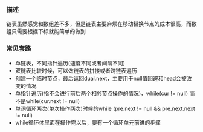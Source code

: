 ### 描述
链表虽然感觉和数组差不多，但是链表主要麻烦在移动替换节点的成本很高，而数组只需要根据下标就能简单的做到

### 常见套路
+ 单链表，不同指针遍历(速度不同或者间隔不同)
+ 双链表比较时候，可以做链表的拼接或者跨链表遍历
+ 创建一个临时节点，最后返回dual.next，主要用于null值回避和head会被改变的情况
+ 单指针遍历(指不会进行前后两个相邻节点操作的情况)，while(cur != null) 而不是while(cur.next != null)
+ 单词循环两次(单次操作两次)时候的while (pre.next != null && pre.next.next != null)
+ while循环体里面在操作完以后，要有一个循环单元前进的步骤